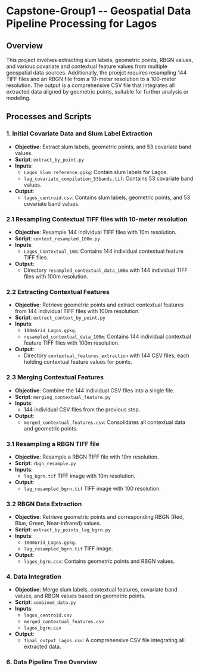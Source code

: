 # Capstone-Group1 -- Geospatial Data Pipeline Processing for Lagos

## Overview
This project involves extracting slum labels, geometric points, RBGN values, and various covariate and contextual feature values from multiple geospatial data sources. Additionally, the proejct requires resampling 144 TIFF files and an RBGN file from a 10-meter resolution to a 100-meter resolution. The output is a comprehensive CSV file that integrates all extracted data aligned by geometric points, suitable for further analysis or modeling.

## Processes and Scripts

### 1. Initial Covariate Data and Slum Label Extraction
- **Objective**: Extract slum labels, geometric points, and 53 covariate band values.
- **Script**: `extract_by_point.py`
- **Inputs**:
  - `Lagos_Slum_reference.gpkg`: Contain slum labels for Lagos. 
  - `lag_covariate_compilation_53bands.tif`: Contains 53 covariate band values.
- **Output**:
  - `lagos_centroid.csv`: Contains slum labels, geometric points, and 53 covariate band values.

### 2.1 Resampling Contextual TIFF files with 10-meter resolution
- **Objective**: Resample 144 individual TIFF files with 10m resolution.
- **Script**: `context_resampled_100m.py`
- **Inputs**:
  - `Lagos_Contextual_10m`: Contains 144 individual contextual feature TIFF files.
- **Output**:
  - Directory `resampled_contextual_data_100m` with 144 individual TIFF files with 100m resolution.

### 2.2 Extracting Contextual Features
- **Objective**: Retrieve geometric points and extract contextual features from 144 individual TIFF files with 100m resolution.
- **Script**: `extract_context_by_point.py`
- **Inputs**:
  - `100mGrid_Lagos.gpkg`. 
  - `resampled_contextual_data_100m`: Contains 144 individual contextual feature TIFF files with 100m resolution.
- **Output**:
  - Directory `contextual_features_extraction` with 144 CSV files, each holding contextual feature values for points.

### 2.3 Merging Contextual Features
- **Objective**: Combine the 144 individual CSV files into a single file.
- **Script**: `merging_contextual_feature.py`
- **Inputs**: 
  - 144 individual CSV files from the previous step.
- **Output**:
  - `merged_contextual_features.csv`: Consolidates all contextual data and geometric points.

### 3.1 Resampling a RBGN TIFF file
- **Objective**: Resample a RBGN TIFF file with 10m resolution.
- **Script**: `rbgn_resample.py`
- **Inputs**: 
  - `lag_bgrn.tif` TIFF image with 10m resolution.
- **Output**:
  - `lag_resampled_bgrn.tif` TIFF image with 100 resolution.

### 3.2 RBGN Data Extraction
- **Objective**: Retrieve geometric points and corresponding RBGN (Red, Blue, Green, Near-infrared) values.
- **Script**: `extract_by_points_lag_bgrn.py`
- **Inputs**:
  - `100mGrid_Lagos.gpkg`. 
  - `lag_resampled_bgrn.tif` TIFF image.
- **Output**:
  - `lagos_bgrn.csv`: Contains geometric points and RBGN values.

### 4. Data Integration
- **Objective**: Merge slum labels, contextual features, covariate band values, and RBGN values based on geometric points.
- **Script**: `combined_data.py`
- **Inputs**:
  - `lagos_centroid.csv`
  - `merged_contextual_features.csv`
  - `lagos_bgrn.csv`
- **Output**:
  - `final_output_lagos.csv`: A comprehensive CSV file integrating all extracted data.

### 6. Data Pipeline Tree Overview
